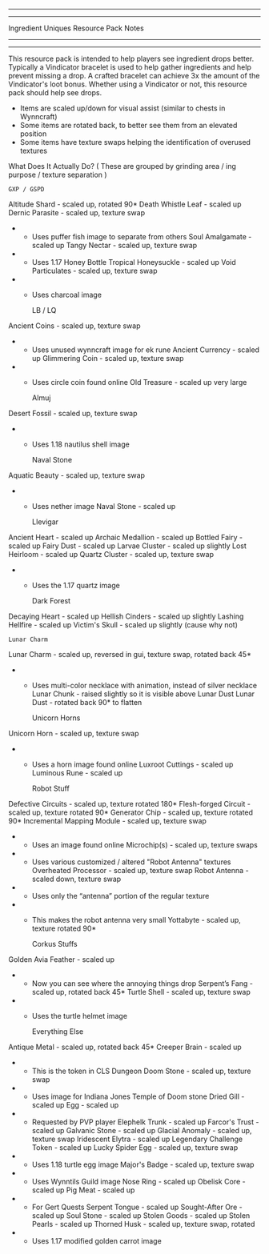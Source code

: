 - - - - - - - - - - - - - - - - - -
- - - - - - - - - - - - - - - - - -

Ingredient Uniques Resource Pack Notes

- - - - - - - - - - - - - - - - - -
- - - - - - - - - - - - - - - - - -

This resource pack is intended to help players see ingredient drops better.
Typically a Vindicator bracelet is used to help gather ingredients and help
prevent missing a drop. A crafted bracelet can achieve 3x the amount of the
Vindicator's loot bonus. Whether using a Vindicator or not, this resource
pack should help see drops.

- Items are scaled up/down for visual assist (similar to chests in Wynncraft)
- Some items are rotated back, to better see them from an elevated position
- Some items have texture swaps helping the identification of overused textures

What Does It Actually Do?
( These are grouped by grinding area / ing purpose / texture separation )

    GXP / GSPD

Altitude Shard - scaled up, rotated 90*
Death Whistle Leaf - scaled up
Dernic Parasite - scaled up, texture swap
- - Uses puffer fish image to separate from others
Soul Amalgamate - scaled up
Tangy Nectar - scaled up, texture swap
- - Uses 1.17 Honey Bottle
Tropical Honeysuckle - scaled up
Void Particulates - scaled up, texture swap
- - Uses charcoal image


    LB / LQ

Ancient Coins - scaled up, texture swap
- - Uses unused wynncraft image for ek rune
Ancient Currency - scaled up
Glimmering Coin - scaled up, texture swap
- - Uses circle coin found online
Old Treasure - scaled up very large

    Almuj

Desert Fossil - scaled up, texture swap
- - Uses 1.18 nautilus shell image

    Naval Stone

Aquatic Beauty - scaled up, texture swap
- - Uses nether image
Naval Stone - scaled up

    Llevigar

Ancient Heart - scaled up
Archaic Medallion - scaled up
Bottled Fairy - scaled up
Fairy Dust - scaled up
Larvae Cluster - scaled up slightly
Lost Heirloom - scaled up
Quartz Cluster - scaled up, texture swap
- - Uses the 1.17 quartz image

    Dark Forest

Decaying Heart - scaled up
Hellish Cinders - scaled up slightly
Lashing Hellfire - scaled up
Victim's Skull - scaled up slightly (cause why not)

    Lunar Charm

Lunar Charm - scaled up, reversed in gui, texture swap, rotated back 45*
- - Uses multi-color necklace with animation, instead of silver necklace
Lunar Chunk - raised slightly so it is visible above Lunar Dust
Lunar Dust - rotated back 90* to flatten

    Unicorn Horns

Unicorn Horn - scaled up, texture swap
- - Uses a horn image found online
Luxroot Cuttings - scaled up
Luminous Rune - scaled up

    Robot Stuff

Defective Circuits - scaled up, texture rotated 180*
Flesh-forged Circuit - scaled up, texture rotated 90*
Generator Chip - scaled up, texture rotated 90*
Incremental Mapping Module - scaled up, texture swap
- - Uses an image found online
Microchip(s) - scaled up, texture swaps
- - Uses various customized / altered "Robot Antenna" textures
Overheated Processor - scaled up, texture swap
Robot Antenna - scaled down, texture swap
- - Uses only the “antenna” portion of the regular texture
- - This makes the robot antenna very small
Yottabyte - scaled up, texture rotated 90*

    Corkus Stuffs

Golden Avia Feather - scaled up
- - Now you can see where the annoying things drop
Serpent’s Fang - scaled up, rotated back 45*
Turtle Shell - scaled up, texture swap
- - Uses the turtle helmet image

    Everything Else

Antique Metal - scaled up, rotated back 45*
Creeper Brain - scaled up
- - This is the token in CLS Dungeon
Doom Stone - scaled up, texture swap
- - Uses image for Indiana Jones Temple of Doom stone
Dried Gill - scaled up
Egg - scaled up
- - Requested by PVP player
Elephelk Trunk - scaled up
Farcor's Trust - scaled up
Galvanic Stone - scaled up
Glacial Anomaly - scaled up, texture swap
Iridescent Elytra - scaled up
Legendary Challenge Token - scaled up
Lucky Spider Egg - scaled up, texture swap
- - Uses 1.18 turtle egg image
Major's Badge - scaled up, texture swap
- - Uses Wynntils Guild image
Nose Ring - scaled up
Obelisk Core - scaled up
Pig Meat - scaled up
- - For Gert Quests
Serpent Tongue - scaled up
Sought-After Ore - scaled up
Soul Stone - scaled up
Stolen Goods - scaled up
Stolen Pearls - scaled up
Thorned Husk - scaled up, texture swap, rotated
- - Uses 1.17 modified golden carrot image

